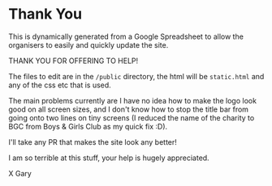 # Thank You

This is dynamically generated from a Google Spreadsheet to allow the organisers to easily and quickly update the site.

THANK YOU FOR OFFERING TO HELP!

The files to edit are in the `/public` directory, the html will be `static.html` and any of the css etc that is used.

The main problems currently are I have no idea how to make the logo look good on all screen sizes, and I don't know how 
to stop the title bar from going onto two lines on tiny screens (I reduced the name of the charity to BGC from Boys & 
Girls Club as my quick fix :D).

I'll take any PR that makes the site look any better!

I am so terrible at this stuff, your help is hugely appreciated.

X Gary
